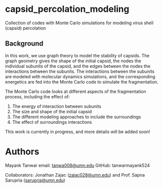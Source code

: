 # capsid_percolation_modeling
 Collection of codes with Monte Carlo simulations for modeling virus shell (capsid) percolation



 ## Background
In this work, we use graph theory to model the stability of capsids. The graph geometry gives the shape of the initial capsid, the nodes the individual subunits of the capsid, and the edges between the nodes the interactions between the subunits.
The interactions between the subunits are modeled with molecular dynamics simulations, and the corresponding energetics are fed into the Monte Carlo code to simulate the fragmentation.

The Monte Carlo code looks at different aspects of the fragmentation process, including the effect of:
1. The energy of interaction between subunits
2. The size and shape of the initial capsid
3. The different modeling approaches to include the surroundings
4. The effect of surroundings interactions

This work is currently in progress, and more details will be added soon!

# Authors
Mayank Tanwar
email: tanwa008@umn.edu
GitHub: tanwarmayank524

Collaborators: Jonathan Zajac (zajac028@umn.edu) and Prof. Sapna Sarupria (sarupria@umn.edu)
